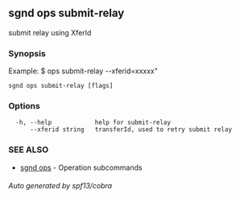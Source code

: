 ## sgnd ops submit-relay

submit relay using XferId

### Synopsis

Example:
$ <appd> ops submit-relay --xferid=xxxxx"

```
sgnd ops submit-relay [flags]
```

### Options

```
  -h, --help            help for submit-relay
      --xferid string   transferId, used to retry submit relay
```

### SEE ALSO

* [sgnd ops](sgnd_ops.md)	 - Operation subcommands

###### Auto generated by spf13/cobra
